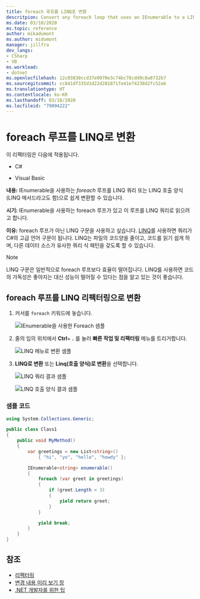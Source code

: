 ```yaml
---
title: foreach 루프를 LINQ로 변환
descritpion: Convert any foreach loop that uses an IEnumerable to a LINQ query or a LINQ call form (also known as a LINQ method).
ms.date: 03/10/2020
ms.topic: reference
author: mikadumont
ms.author: midumont
manager: jillfra
dev_langs:
- CSharp
- VB
ms.workload:
- dotnet
ms.openlocfilehash: 12c03830ccd37e0970e3c74bc78cdd9c8a8732b7
ms.sourcegitcommit: cc841df335d1d22d281871fe41e74238d2fc52a6
ms.translationtype: HT
ms.contentlocale: ko-KR
ms.lasthandoff: 03/18/2020
ms.locfileid: "79094222"
---
```

# <a name="convert-a-foreach-loop-to-linq"></a>foreach 루프를 LINQ로 변환

이 리팩터링은 다음에 적용됩니다.

- C#

- Visual Basic

**내용:** IEnumerable을 사용하는 *foreach* 루프를 LINQ 쿼리 또는 LINQ 호출 양식(LINQ 메서드라고도 함)으로 쉽게 변환할 수 있습니다.

**시기:** IEnumerable을 사용하는 foreach 루프가 있고 이 루프를 LINQ 쿼리로 읽으려고 합니다.

**이유:** foreach 루프가 아닌 LINQ 구문을 사용하고 싶습니다. [LINQ](/dotnet/csharp/programming-guide/concepts/linq/introduction-to-linq)를 사용하면 쿼리가 C#의 고급 언어 구문이 됩니다. LINQ는 파일의 코드양을 줄이고, 코드를 읽기 쉽게 하며, 다른 데이터 소스가 유사한 쿼리 식 패턴을 갖도록 할 수 있습니다.

> [!NOTE]
> LINQ 구문은 일반적으로 foreach 루프보다 효율이 떨어집니다. LINQ를 사용하면 코드의 가독성은 좋아지는 대신 성능이 떨어질 수 있다는 점을 알고 있는 것이 좋습니다.

## <a name="convert-a-foreach-loop-to-linq-refactoring"></a>foreach 루프를 LINQ 리팩터링으로 변환

1. 커서를 `foreach` 키워드에 놓습니다.

    ![IEnumerable을 사용한 Foreach 샘플](media/convert-foreach-to-LINQ.png)

2. 줄의 임의 위치에서 **Ctrl**+ **.** 를 눌러 **빠른 작업 및 리팩터링** 메뉴를 트리거합니다.

   ![LINQ 메뉴로 변환 샘플](media/convert-foreach-to-LINQ-codefix.png)

3. **LINQ로 변환** 또는 **Linq(호출 양식)로 변환**을 선택합니다.

   ![LINQ 쿼리 결과 샘플](media/convert-foreach-to-LINQ-result.png)

   ![LINQ 호출 양식 결과 샘플](media/convert-foreach-to-LINQ-callform-result.png)

### <a name="sample-code"></a>샘플 코드

```csharp
using System.Collections.Generic;

public class Class1
{
    public void MyMethod()
    {
        var greetings = new List<string>()
            { "hi", "yo", "hello", "howdy" };

        IEnumerable<string> enumerable()
        {
            foreach (var greet in greetings)
            {
                if (greet.Length < 3)
                {
                    yield return greet;
                }
            }

            yield break;
        }
    }
}
```

## <a name="see-also"></a>참조

- [리팩터링](../refactoring-in-visual-studio.md)
- [변경 내용 미리 보기 창](../../ide/preview-changes.md)
- [.NET 개발자를 위한 팁](../csharp-developer-productivity.md)
